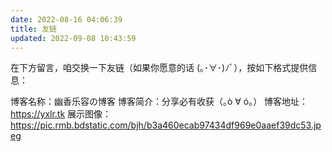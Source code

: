 ```yaml
---
date: 2022-08-16 04:06:39
title: 友链
updated: 2022-09-08 10:43:59
---
```

<div class="js-pjax">
    <div id="qexo-friends"></div>
    <link rel="stylesheet" href="https://cdn.cbd.int/qexo-static@1.1.3/hexo/friends/friends.css"/>
    <script data-pjax src="https://cdn.cbd.int/qexo-static@1.1.3/hexo/friends/friends.js"></script>
    <script>loadQexoFriends("qexo-friends", "https://admin-yxlr.tk")</script>
</div>
在下方留言，咱交换一下友链（如果你愿意的话 (｡･∀･)ﾉﾞ），按如下格式提供信息：

博客名称：幽香乐容の博客
博客简介：分享必有收获（｡ò ∀ ó｡）
博客地址：https://yxlr.tk
展示图像：https://pic.rmb.bdstatic.com/bjh/b3a460ecab97434df969e0aaef39dc53.jpeg

